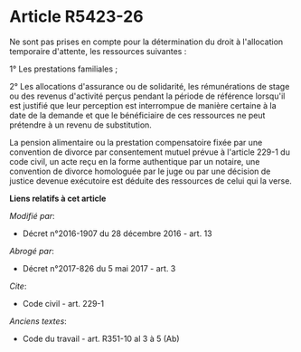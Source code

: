 # Article R5423-26

Ne sont pas prises en compte pour la détermination du droit à l'allocation temporaire d'attente, les ressources suivantes : 

1° Les prestations familiales ; 

2° Les allocations d'assurance ou de solidarité, les rémunérations de stage ou des revenus d'activité perçus pendant la
période de référence lorsqu'il est justifié que leur perception est interrompue de manière certaine à la date de la demande
et que le bénéficiaire de ces ressources ne peut prétendre à un revenu de substitution. 

La pension alimentaire ou la prestation compensatoire fixée par une convention de divorce par consentement mutuel prévue à
l'article 229-1 du code civil, un acte reçu en la forme authentique par un notaire, une convention de divorce homologuée par
le juge ou par une décision de justice devenue exécutoire est déduite des ressources de celui qui la verse.

**Liens relatifs à cet article**

_Modifié par_:

  - Décret n°2016-1907 du 28 décembre 2016 - art. 13

_Abrogé par_:

  - Décret n°2017-826 du 5 mai 2017 - art. 3

_Cite_:

  - Code civil - art. 229-1

_Anciens textes_:

  - Code du travail - art. R351-10 al 3 à 5 (Ab)
